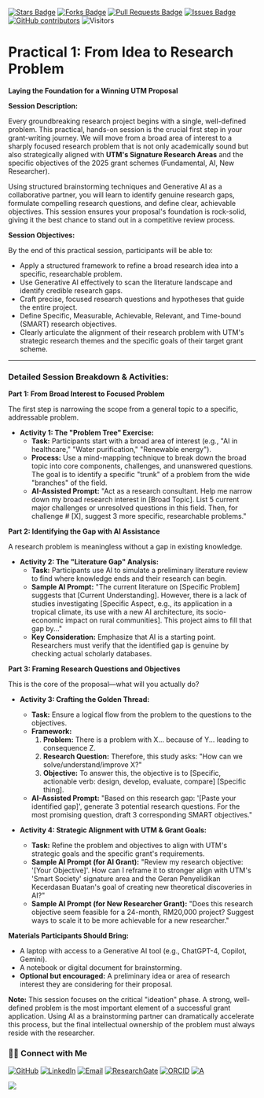 <a href="https://github.com/drshahizan/short-course/stargazers"><img src="https://img.shields.io/github/stars/drshahizan/short-course" alt="Stars Badge"/></a>
<a href="https://github.com/drshahizan/short-course/network/members"><img src="https://img.shields.io/github/forks/drshahizan/short-course" alt="Forks Badge"/></a>
<a href="https://github.com/drshahizan/short-course/pulls"><img src="https://img.shields.io/github/issues-pr/drshahizan/short-course" alt="Pull Requests Badge"/></a>
<a href="https://github.com/drshahizan/short-course"><img src="https://img.shields.io/github/issues/drshahizan/short-course" alt="Issues Badge"/></a>
<a href="https://github.com/drshahizan/short-course/graphs/contributors"><img alt="GitHub contributors" src="https://img.shields.io/github/contributors/drshahizan/short-course?color=2b9348"></a>
![Visitors](https://api.visitorbadge.io/api/visitors?path=https%3A%2F%2Fgithub.com%2Fdrshahizan%2Fshort-course&labelColor=%23d9e3f0&countColor=%23697689&style=flat)

# Practical 1: From Idea to Research Problem

**Laying the Foundation for a Winning UTM Proposal**

**Session Description:**

Every groundbreaking research project begins with a single, well-defined problem. This practical, hands-on session is the crucial first step in your grant-writing journey. We will move from a broad area of interest to a sharply focused research problem that is not only academically sound but also strategically aligned with **UTM's Signature Research Areas** and the specific objectives of the 2025 grant schemes (Fundamental, AI, New Researcher).

Using structured brainstorming techniques and Generative AI as a collaborative partner, you will learn to identify genuine research gaps, formulate compelling research questions, and define clear, achievable objectives. This session ensures your proposal's foundation is rock-solid, giving it the best chance to stand out in a competitive review process.

**Session Objectives:**

By the end of this practical session, participants will be able to:
*   Apply a structured framework to refine a broad research idea into a specific, researchable problem.
*   Use Generative AI effectively to scan the literature landscape and identify credible research gaps.
*   Craft precise, focused research questions and hypotheses that guide the entire project.
*   Define Specific, Measurable, Achievable, Relevant, and Time-bound (SMART) research objectives.
*   Clearly articulate the alignment of their research problem with UTM's strategic research themes and the specific goals of their target grant scheme.

---

### **Detailed Session Breakdown & Activities:**

**Part 1: From Broad Interest to Focused Problem**

The first step is narrowing the scope from a general topic to a specific, addressable problem.

*   **Activity 1: The "Problem Tree" Exercise:**
    *   **Task:** Participants start with a broad area of interest (e.g., "AI in healthcare," "Water purification," "Renewable energy").
    *   **Process:** Use a mind-mapping technique to break down the broad topic into core components, challenges, and unanswered questions. The goal is to identify a specific "trunk" of a problem from the wide "branches" of the field.
    *   **AI-Assisted Prompt:** "Act as a research consultant. Help me narrow down my broad research interest in [Broad Topic]. List 5 current major challenges or unresolved questions in this field. Then, for challenge # [X], suggest 3 more specific, researchable problems."

**Part 2: Identifying the Gap with AI Assistance**

A research problem is meaningless without a gap in existing knowledge.

*   **Activity 2: The "Literature Gap" Analysis:**
    *   **Task:** Participants use AI to simulate a preliminary literature review to find where knowledge ends and their research can begin.
    *   **Sample AI Prompt:** "The current literature on [Specific Problem] suggests that [Current Understanding]. However, there is a lack of studies investigating [Specific Aspect, e.g., its application in a tropical climate, its use with a new AI architecture, its socio-economic impact on rural communities]. This project aims to fill that gap by..."
    *   **Key Consideration:** Emphasize that AI is a starting point. Researchers must verify that the identified gap is genuine by checking actual scholarly databases.

**Part 3: Framing Research Questions and Objectives**

This is the core of the proposal—what will you actually do?

*   **Activity 3: Crafting the Golden Thread:**
    *   **Task:** Ensure a logical flow from the problem to the questions to the objectives.
    *   **Framework:**
        1.  **Problem:** There is a problem with X... because of Y... leading to consequence Z.
        2.  **Research Question:** Therefore, this study asks: "How can we solve/understand/improve X?"
        3.  **Objective:** To answer this, the objective is to [Specific, actionable verb: design, develop, evaluate, compare] [Specific thing].
    *   **AI-Assisted Prompt:** "Based on this research gap: '[Paste your identified gap]', generate 3 potential research questions. For the most promising question, draft 3 corresponding SMART objectives."

*   **Activity 4: Strategic Alignment with UTM & Grant Goals:**
    *   **Task:** Refine the problem and objectives to align with UTM's strategic goals and the specific grant's requirements.
    *   **Sample AI Prompt (for AI Grant):** "Review my research objective: '[Your Objective]'. How can I reframe it to stronger align with UTM's 'Smart Society' signature area and the Geran Penyelidikan Kecerdasan Buatan's goal of creating new theoretical discoveries in AI?"
    *   **Sample AI Prompt (for New Researcher Grant):** "Does this research objective seem feasible for a 24-month, RM20,000 project? Suggest ways to scale it to be more achievable for a new researcher."

**Materials Participants Should Bring:**
*   A laptop with access to a Generative AI tool (e.g., ChatGPT-4, Copilot, Gemini).
*   A notebook or digital document for brainstorming.
*   **Optional but encouraged:** A preliminary idea or area of research interest they are considering for their proposal.

**Note:** This session focuses on the critical "ideation" phase. A strong, well-defined problem is the most important element of a successful grant application. Using AI as a brainstorming partner can dramatically accelerate this process, but the final intellectual ownership of the problem must always reside with the researcher.

### 🙌🏻 Connect with Me
<p align="left">
    <a href="https://github.com/drshahizan" target="_blank"><img alt="GitHub" src="https://img.shields.io/badge/-@drshahizan-181717?style=flat-square&logo=GitHub&logoColor=white"></a>
    <a href="https://www.linkedin.com/in/drshahizan" target="_blank"><img alt="LinkedIn" src="https://img.shields.io/badge/-drshahizan-blue?style=flat-square&logo=Linkedin&logoColor=white&link=https://www.linkedin.com/in/drshahizan/"></a>
    <a href="mailto:shahizan@utm.my" target="_blank"><img alt="Email" src="https://img.shields.io/badge/-shahizan@utm.my-c14438?style=flat-square&logo=Gmail&logoColor=white&link=mailto:shahizan@utm.my.com"></a>
    <a href="https://www.researchgate.net/profile/Mohd-Othman-28" target="_blank"><img alt="ResearchGate" src="https://img.shields.io/badge/-ResearchGate-00CCBB?style=flat-square&logo=ResearchGate&logoColor=white"></a>
    <a href="https://orcid.org/0000-0003-4261-1873" target="_blank"><img alt="ORCID" src="https://img.shields.io/badge/-ORCID-A6CE39?style=flat-square&logo=ORCID&logoColor=white"></a> 
 <a href="https://visitorbadge.io/status?path=https%3A%2F%2Fgithub.com%2Fdrshahizan" target="_blank"><img alt="A" src="https://api.visitorbadge.io/api/visitors?path=https%3A%2F%2Fgithub.com%2Fdrshahizan&labelColor=%23697689&countColor=%23555555&style=plastic"></a>
 
![](https://hit.yhype.me/github/profile?user_id=81284918)
</p>



